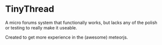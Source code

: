 TinyThread
==========

A micro forums system that functionally works, but lacks any of the polish or testing to really make it useable.

Created to get more experience in the (awesome) meteorjs.
